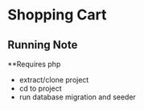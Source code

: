 # Shopping Cart

[laravel]: https://laravel.com/

## Running Note

**Requires php

- extract/clone project
- cd to project 
- run database migration and seeder
